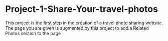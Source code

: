 # Project-1-Share-Your-travel-photos
This project is the first step in the creation of a travel photo sharing website. The page you are given is augmented by this project to add a Related Photos section to the page
